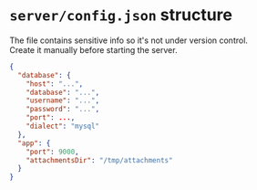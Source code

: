 # `server/config.json` structure

The file contains sensitive info so it's not under version control.  
Create it manually before starting the server.

```json
{
  "database": {
    "host": "...",
    "database": "...",
    "username": "...",
    "password": "...",
    "port": ...,
    "dialect": "mysql"
  },
  "app": {
    "port": 9000,
    "attachmentsDir": "/tmp/attachments"
  }
}
```
